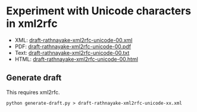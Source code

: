 # Experiment with Unicode characters in xml2rfc

* XML: [draft-rathnayake-xml2rfc-unicode-00.xml](draft-rathnayake-xml2rfc-unicode-00.xml)
* PDF: [draft-rathnayake-xml2rfc-unicode-00.pdf](https://github.com/kesara/xml2rfc-unicode/raw/main/draft-rathnayake-xml2rfc-unicode-00.pdf)
* Text: [draft-rathnayake-xml2rfc-unicode-00.txt](draft-rathnayake-xml2rfc-unicode-00.txt)
* HTML: [draft-rathnayake-xml2rfc-unicode-00.html](draft-rathnayake-xml2rfc-unicode-00.html)

## Generate draft

This requires xml2rfc.
```
python generate-draft.py > draft-rathnayake-xml2rfc-unicode-xx.xml
```
